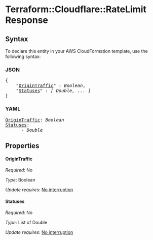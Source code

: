 # Terraform::Cloudflare::RateLimit Response

## Syntax

To declare this entity in your AWS CloudFormation template, use the following syntax:

### JSON

<pre>
{
    "<a href="#origintraffic" title="OriginTraffic">OriginTraffic</a>" : <i>Boolean</i>,
    "<a href="#statuses" title="Statuses">Statuses</a>" : <i>[ Double, ... ]</i>
}
</pre>

### YAML

<pre>
<a href="#origintraffic" title="OriginTraffic">OriginTraffic</a>: <i>Boolean</i>
<a href="#statuses" title="Statuses">Statuses</a>: <i>
      - Double</i>
</pre>

## Properties

#### OriginTraffic

_Required_: No

_Type_: Boolean

_Update requires_: [No interruption](https://docs.aws.amazon.com/AWSCloudFormation/latest/UserGuide/using-cfn-updating-stacks-update-behaviors.html#update-no-interrupt)

#### Statuses

_Required_: No

_Type_: List of Double

_Update requires_: [No interruption](https://docs.aws.amazon.com/AWSCloudFormation/latest/UserGuide/using-cfn-updating-stacks-update-behaviors.html#update-no-interrupt)

